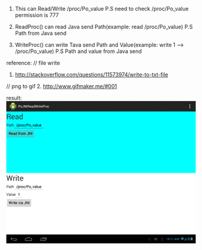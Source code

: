 1. This can Read/Write /proc/Po_value
P.S need to check /proc/Po_value permission is 777

2. ReadProc() can read Java send Path(example: read /proc/Po_value)
P.S Path from Java send

3. WriteProc() can write Tava send Path and Value(example: write 1 --> /proc/Po_value) 
P.S Path and value from Java send

reference:
// file write
1. http://stackoverflow.com/questions/11573974/write-to-txt-file

// png to gif
2. http://www.gifmaker.me/#001

result:
![alt tag](https://github.com/showoowohs/Po_git/blob/a8c5d49ebaba635a3b58ea70496c4686a0f62db3/PoJNIReadWriteProc/output_jlXfva.gif)

